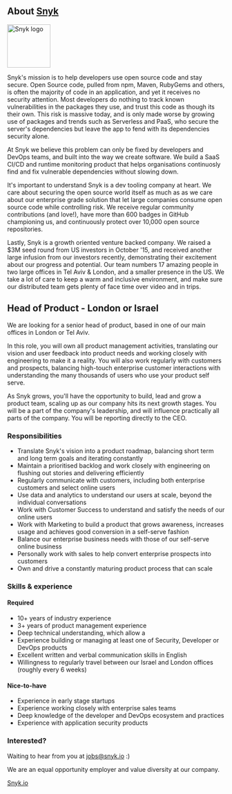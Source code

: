## About [Snyk](https://snyk.io)

<img src="https://snyk.io/images/snyk-dog.png" width="100" alt="Snyk logo" />

Snyk's mission is to help developers use open source code and stay secure. 
Open Source code, pulled from npm, Maven, RubyGems and others, is often the majority of code in an application, and yet it receives no security attention. 
Most developers do nothing to track known vulnerabilities in the packages they use, and trust this code as though its their own. 
This risk is massive today, and is only made worse by growing use of packages and trends such as Serverless and PaaS, who secure the server's dependencies but leave the app to fend with its dependencies security alone.

At Snyk we believe this problem can only be fixed by developers and DevOps teams, and built into the way we create software. 
We build a SaaS CI/CD and runtime monitoring product that helps organisations continuosly find and fix vulnerable dependencies without slowing down.

It's important to understand Snyk is a dev tooling company at heart. 
We care about securing the open source world itself as much as as we care about our enterprise grade solution that let large companies consume open source code while controlling risk. 
We receive regular community contributions (and love!), have more than 600 badges in GitHub championing us, and continuously protect over 10,000 open source repositories. 

Lastly, Snyk is a growth oriented venture backed company. We raised a $3M seed round from US investors in October '15, and received another large infusion from our investors recently, demonstrating their excitement about our progress and potential. 
Our team numbers 17 amazing people in two large offices in Tel Aviv & London, and a smaller presence in the US. We take a lot of care to keep a warm and inclusive environment, and make sure our distributed team gets plenty of face time over video and in trips.

## Head of Product - London or Israel

We are looking for a senior head of product, based in one of our main offices in London or Tel Aviv. 

In this role, you will own all product management activities, translating our vision and user feedback into product needs and working closely with engineering to make it a reality. You will also work regularly with customers and prospects, balancing high-touch enterprise customer interactions with understanding the many thousands of users who use your product self serve.

As Snyk grows, you'll have the opportunity to build, lead and grow a product team, scaling up as our company hits its next growth stages. You will be a part of the company's leadership, and will influence practically all parts of the company. You will be reporting directly to the CEO.


### Responsibilities
- Translate Snyk's vision into a product roadmap, balancing short term and long term goals and iterating constantly 
- Maintain a prioritised backlog and work closely with engineering on flushing out stories and delivering efficiently
- Regularly communicate with customers, including both enterprise customers and select online users
- Use data and analytics to understand our users at scale, beyond the individual conversations
- Work with Customer Success to understand and satisfy the needs of our online users
- Work with Marketing to build a product that grows awareness, increases usage and achieves good conversion in a self-serve fashion
- Balance our enterprise business needs with those of our self-serve online business
- Personally work with sales to help convert enterprise prospects into customers
- Own and drive a constantly maturing product process that can scale

### Skills & experience

#### Required
- 10+ years of industry experience 
- 3+ years of product management experience
- Deep technical understanding, which allow a 
- Experience building or managing at least one of Security, Developer or DevOps products
- Excellent written and verbal communication skills in English
- Willingness to regularly travel between our Israel and London offices (roughly every 6 weeks)

#### Nice-to-have
- Experience in early stage startups
- Experience working closely with enterprise sales teams
- Deep knowledge of the developer and DevOps ecosystem and practices
- Experience with application security products

### Interested?

Waiting to hear from you at jobs@snyk.io :)

We are an equal opportunity employer and value diversity at our company.

[Snyk.io](https://snyk.io)

